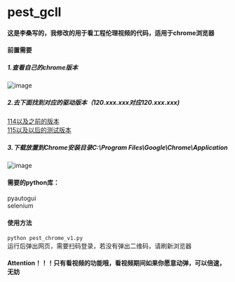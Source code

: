# pest_gcll


#### 这是李桑写的，我修改的用于看工程伦理视频的代码，适用于chrome浏览器

#### 前置需要
##### 1.查看自己的chrome版本
![image](https://github.com/17110506136/pest_gcll/assets/43081987/6973f5b6-6cdc-4dcc-9412-15df0a66647a)     
##### 2.去下面找到对应的驱动版本（120.xxx.xxx对应120.xxx.xxx)    
[114以及之前的版本](https://registry.npmmirror.com/binary.html?path=chromedriver)     
[115以及以后的测试版本](https://googlechromelabs.github.io/chrome-for-testing/)    
##### 3.下载放置到Chrome安装目录C:\Program Files\Google\Chrome\Application    
![image](https://github.com/17110506136/pest_gcll/assets/43081987/8a848b6a-db17-4af6-85ad-226d68f63b1f)

#### 需要的python库：
pyautogui   
selenium

#### 使用方法
``python pest_chrome_v1.py``   
运行后弹出网页，需要扫码登录，若没有弹出二维码，请刷新浏览器

#### Attention！！！只有看视频的功能哦，看视频期间如果你愿意动弹，可以倍速，无妨
